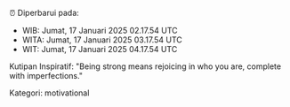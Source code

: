⏰ Diperbarui pada:
- WIB: Jumat, 17 Januari 2025 02.17.54 UTC
- WITA: Jumat, 17 Januari 2025 03.17.54 UTC
- WIT: Jumat, 17 Januari 2025 04.17.54 UTC

Kutipan Inspiratif:
"Being strong means rejoicing in who you are, complete with imperfections."


Kategori: motivational

